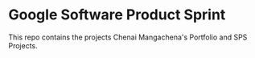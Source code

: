 # Google Software Product Sprint

This repo contains the projects Chenai Mangachena's Portfolio and SPS Projects.

